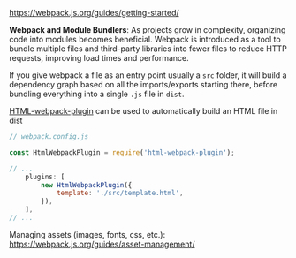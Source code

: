 
https://webpack.js.org/guides/getting-started/

**Webpack and Module Bundlers**: As projects grow in complexity, organizing code into modules becomes beneficial. Webpack is introduced as a tool to bundle multiple files and third-party libraries into fewer files to reduce HTTP requests, improving load times and performance. 

If you give webpack a file as an entry point usually a `src` folder, it will build a dependency graph based on all the imports/exports starting there, before bundling everything into a single `.js` file in `dist`.

[HTML-webpack-plugin](https://www.theodinproject.com/lessons/node-path-javascript-webpack#html-webpack-plugin) can be used to automatically build an HTML file in dist
```js
// webpack.config.js

const HtmlWebpackPlugin = require('html-webpack-plugin');

// ...
    plugins: [
        new HtmlWebpackPlugin({
            template: './src/template.html',
        }),
    ],
// ...

```

Managing assets (images, fonts, css, etc.): https://webpack.js.org/guides/asset-management/